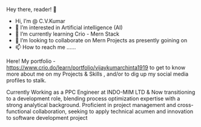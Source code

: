 Hey there, reader! 👋

-  Hi, I’m @ C.V.Kumar
- 👀 I’m interested in Artificial intelligence (AI)
- 🌱 I’m currently learning Crio - Mern Stack
- 💞️ I’m looking to collaborate on Mern Projects as presently goining on 
- 📫 How to reach me ......

  
Here!  My portfolio  -  https://www.crio.do/learn/portfolio/vijaykumarchinta1919   to get to know more about me on my Projects & Skills , and/or to dig up my social media profiles to stalk.

Currently Working as a PPC Engineer at INDO-MIM LTD  & Now transitioning to a development role, blending process optimization expertise with a strong analytical background. Proficient in project management and cross-functional collaboration, seeking to
apply technical acumen and innovation to software development project
